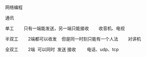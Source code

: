 网络编程

通讯  

单工        只有一端能发送，另一端只能接收        收音机、电视

半双工        2端都可以收发    但是同一时刻只能有一个人法        对讲机

全双工        2端  可以同时  发送 接收         电话、udp、tcp



